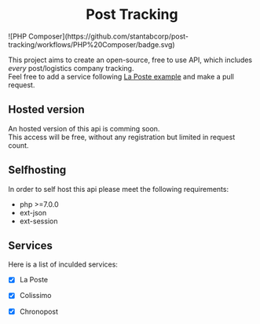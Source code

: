 <h1 align="center">Post Tracking</h1>
![PHP Composer](https://github.com/stantabcorp/post-tracking/workflows/PHP%20Composer/badge.svg)

This project aims to create an open-source, free to use API, which includes *every* post/logistics company tracking.  
Feel free to add a service following [La Poste example](https://github.com/stantabcorp/post-tracking/blob/master/Services/LaPoste.php) and make a pull request.

## Hosted version
An hosted version of this api is comming soon.  
This access will be free, without any registration but limited in request count.

## Selfhosting
In order to self host this api please meet the following requirements:
- php >=7.0.0
- ext-json
- ext-session

## Services

Here is a list of inculded services: 
- [X] La Poste
- [X] Colissimo
- [X] Chronopost

